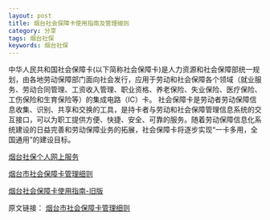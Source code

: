 ```yaml
---
layout: post
title: 烟台社会保障卡使用指南及管理细则
category: 分享
tags: 烟台社保
keywords: 烟台社保
---
```


中华人民共和国社会保障卡(以下简称社会保障卡)是人力资源和社会保障部统一规划，由各地劳动保障部门面向社会发行，应用于劳动和社会保障各个领域（就业服务、劳动合同管理、工资收入管理、职业资格、养老保险、失业保险、医疗保险、工伤保险和生育保险等）的集成电路（IC）卡。
社会保障卡是劳动者劳动保障信息收集、识别、共享和交换的工具，是持卡者与劳动和社会保障管理信息系统的交互接口，可以为职工提供方便、快捷、安全、可靠的服务。随着劳动保障信息化系统建设的日益完善和劳动保障业务的拓展，社会保障卡将逐步实现“一卡多用，全国通用”的建设目标。


[烟台社保个人网上服务](http://ytrsj.gov.cn:8081/hsp/)

[烟台市社会保障卡管理细则](http://pan.baidu.com/s/1nviE7H3)

[烟台社会保障卡使用指南-旧版](http://pan.baidu.com/s/1i5caFyP)

原文链接：
[烟台市社会保障卡管理细则](http://ytrsj.gov.cn/a/2017/04/06/54688.html)
